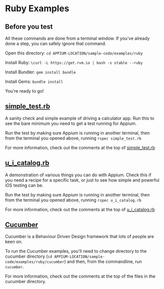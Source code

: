 Ruby Examples
=============

Before you test
---------------
All these commands are done from a terminal window.  If you've already done a step, you can safely ignore that command.

Open this directory:  `cd APPIUM-LOCATION/sample-code/examples/ruby`

Install Ruby:  `\curl -L https://get.rvm.io | bash -s stable --ruby`

Install Bundler:  `gem install bundle`

Install Gems:  `bundle install`

You're ready to go!

[simple_test.rb](simple_test.rb)
--------------
A sanity check and simple example of driving a calculator app.  Run this to see
the bare minimum you need to get a test running for Appium.

Run the test by making sure Appium is running in another terminal, then from
the terminal you opened above, running `rspec simple_test.rb`

For more information, check out the comments at the top of [simple_test.rb](simple_test.rb#L1)

[u\_i\_catalog.rb](u_i_catalog.rb)
--------------
A demonstration of various things you can do with Appium.  Check this if you
need a recipe for a specific task, or just to see how simple and powerful iOS
testing can be.

Run the test by making sure Appium is running in another terminal, then from the terminal you opened above, running `rspec u_i_catalog.rb`

For more information, check out the comments at the top of [u_i_catalog.rb](u_i_catalog.rb#L1)

[Cucumber](cucumber)
--------
Cucumber is a Behaviour Driven Design framework that lots of people are keen
on.

To run the Cucumber examples, you'll need to change directory to the cucumber 
directory (`cd APPIUM-LOCATION/sample-code/examples/ruby/cucumber`) and then, 
from the commandline, run `cucumber`.

For more information, check out the comments at the top of the files in the 
cucumber directory.

